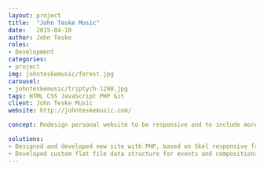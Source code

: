 ```yaml
---
layout: project
title:  "John Teske Music"
date:   2015-04-10
author: John Teske
roles:
- Development
categories:
- project
img: johnteskemusic/forest.jpg
carousel:
- johnteskemusic/triptych-1280.jpg
tags: HTML CSS JavaScript PHP Git
client: John Teske Music
website: http://johnteskemusic.com/

concept: Redesign personal website to be responsive and to include more images, media, and data.

solutions:
- Designed and developed new site with PHP, based on Skel responsive framework
- Developed custom flat file data structure for events and compositions
---
```

